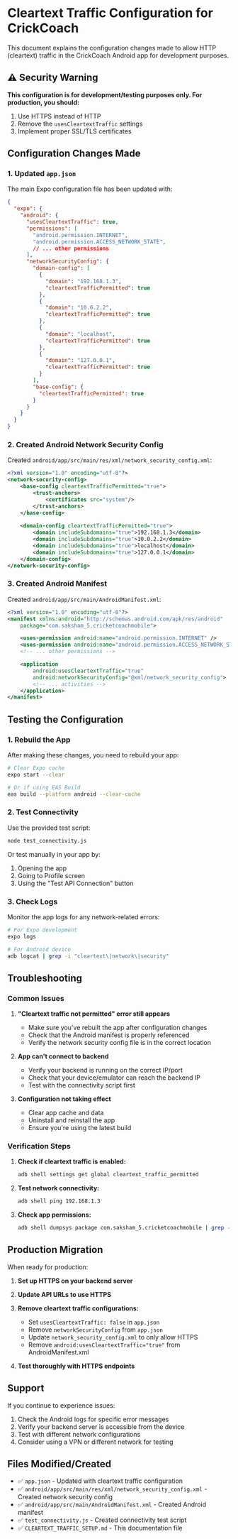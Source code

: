 # Cleartext Traffic Configuration for CrickCoach

This document explains the configuration changes made to allow HTTP (cleartext) traffic in the CrickCoach Android app for development purposes.

## ⚠️ Security Warning

**This configuration is for development/testing purposes only. For production, you should:**
1. Use HTTPS instead of HTTP
2. Remove the `usesCleartextTraffic` settings
3. Implement proper SSL/TLS certificates

## Configuration Changes Made

### 1. Updated `app.json`

The main Expo configuration file has been updated with:

```json
{
  "expo": {
    "android": {
      "usesCleartextTraffic": true,
      "permissions": [
        "android.permission.INTERNET",
        "android.permission.ACCESS_NETWORK_STATE",
        // ... other permissions
      ],
      "networkSecurityConfig": {
        "domain-config": [
          {
            "domain": "192.168.1.3",
            "cleartextTrafficPermitted": true
          },
          {
            "domain": "10.0.2.2",
            "cleartextTrafficPermitted": true
          },
          {
            "domain": "localhost",
            "cleartextTrafficPermitted": true
          },
          {
            "domain": "127.0.0.1",
            "cleartextTrafficPermitted": true
          }
        ],
        "base-config": {
          "cleartextTrafficPermitted": true
        }
      }
    }
  }
}
```

### 2. Created Android Network Security Config

Created `android/app/src/main/res/xml/network_security_config.xml`:

```xml
<?xml version="1.0" encoding="utf-8"?>
<network-security-config>
    <base-config cleartextTrafficPermitted="true">
        <trust-anchors>
            <certificates src="system"/>
        </trust-anchors>
    </base-config>
    
    <domain-config cleartextTrafficPermitted="true">
        <domain includeSubdomains="true">192.168.1.3</domain>
        <domain includeSubdomains="true">10.0.2.2</domain>
        <domain includeSubdomains="true">localhost</domain>
        <domain includeSubdomains="true">127.0.0.1</domain>
    </domain-config>
</network-security-config>
```

### 3. Created Android Manifest

Created `android/app/src/main/AndroidManifest.xml`:

```xml
<?xml version="1.0" encoding="utf-8"?>
<manifest xmlns:android="http://schemas.android.com/apk/res/android"
    package="com.saksham_5.cricketcoachmobile">

    <uses-permission android:name="android.permission.INTERNET" />
    <uses-permission android:name="android.permission.ACCESS_NETWORK_STATE" />
    <!-- ... other permissions -->

    <application
        android:usesCleartextTraffic="true"
        android:networkSecurityConfig="@xml/network_security_config">
        <!-- ... activities -->
    </application>
</manifest>
```

## Testing the Configuration

### 1. Rebuild the App

After making these changes, you need to rebuild your app:

```bash
# Clear Expo cache
expo start --clear

# Or if using EAS Build
eas build --platform android --clear-cache
```

### 2. Test Connectivity

Use the provided test script:

```bash
node test_connectivity.js
```

Or test manually in your app by:
1. Opening the app
2. Going to Profile screen
3. Using the "Test API Connection" button

### 3. Check Logs

Monitor the app logs for any network-related errors:

```bash
# For Expo development
expo logs

# For Android device
adb logcat | grep -i "cleartext\|network\|security"
```

## Troubleshooting

### Common Issues

1. **"Cleartext traffic not permitted" error still appears**
   - Make sure you've rebuilt the app after configuration changes
   - Check that the Android manifest is properly referenced
   - Verify the network security config file is in the correct location

2. **App can't connect to backend**
   - Verify your backend is running on the correct IP/port
   - Check that your device/emulator can reach the backend IP
   - Test with the connectivity script first

3. **Configuration not taking effect**
   - Clear app cache and data
   - Uninstall and reinstall the app
   - Ensure you're using the latest build

### Verification Steps

1. **Check if cleartext traffic is enabled:**
   ```bash
   adb shell settings get global cleartext_traffic_permitted
   ```

2. **Test network connectivity:**
   ```bash
   adb shell ping 192.168.1.3
   ```

3. **Check app permissions:**
   ```bash
   adb shell dumpsys package com.saksham_5.cricketcoachmobile | grep -i permission
   ```

## Production Migration

When ready for production:

1. **Set up HTTPS on your backend server**
2. **Update API URLs to use HTTPS**
3. **Remove cleartext traffic configurations:**
   - Set `usesCleartextTraffic: false` in `app.json`
   - Remove `networkSecurityConfig` from `app.json`
   - Update `network_security_config.xml` to only allow HTTPS
   - Remove `android:usesCleartextTraffic="true"` from AndroidManifest.xml

4. **Test thoroughly with HTTPS endpoints**

## Support

If you continue to experience issues:

1. Check the Android logs for specific error messages
2. Verify your backend server is accessible from the device
3. Test with different network configurations
4. Consider using a VPN or different network for testing

## Files Modified/Created

- ✅ `app.json` - Updated with cleartext traffic configuration
- ✅ `android/app/src/main/res/xml/network_security_config.xml` - Created network security config
- ✅ `android/app/src/main/AndroidManifest.xml` - Created Android manifest
- ✅ `test_connectivity.js` - Created connectivity test script
- ✅ `CLEARTEXT_TRAFFIC_SETUP.md` - This documentation file 